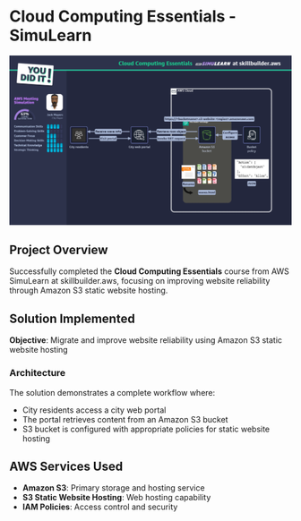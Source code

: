 # Cloud Computing Essentials - SimuLearn

![alt text](CloudComputingEssentials.png)

## Project Overview
Successfully completed the **Cloud Computing Essentials** course from AWS SimuLearn at skillbuilder.aws, focusing on improving website reliability through Amazon S3 static website hosting.

## Solution Implemented
**Objective**: Migrate and improve website reliability using Amazon S3 static website hosting

### Architecture
The solution demonstrates a complete workflow where:
- City residents access a city web portal
- The portal retrieves content from an Amazon S3 bucket
- S3 bucket is configured with appropriate policies for static website hosting

## AWS Services Used
- **Amazon S3**: Primary storage and hosting service
- **S3 Static Website Hosting**: Web hosting capability
- **IAM Policies**: Access control and security
